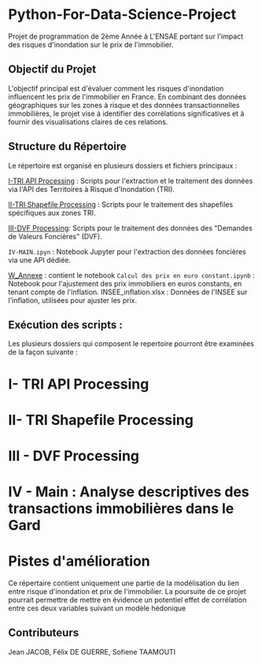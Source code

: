 # Python-For-Data-Science-Project
Projet de programmation de 2ème Année à L'ENSAE portant sur l'impact des risques d'inondation sur le prix de l'immobilier.

## Objectif du Projet
L'objectif principal est d'évaluer comment les risques d'inondation influencent les prix de l'immobilier en France. En combinant des données géographiques sur les zones à risque et des données transactionnelles immobilières, le projet vise à identifier des corrélations significatives et à fournir des visualisations claires de ces relations.

## Structure du Répertoire
Le répertoire est organisé en plusieurs dossiers et fichiers principaux :

[I-TRI API Processing](https://github.com/Jeanjacob20/Python-For-Data-Science-Project/tree/main/TRI%20API%20Processing%20) : Scripts pour l'extraction et le traitement des données via l'API des Territoires à Risque d'Inondation (TRI).

[II-TRI Shapefile Processing](https://github.com/Jeanjacob20/Python-For-Data-Science-Project/tree/main/TRI%20Shapefile%20Processing) : Scripts pour le traitement des shapefiles spécifiques aux zones TRI.

[III-DVF Processing](https://github.com/Jeanjacob20/Python-For-Data-Science-Project/tree/main/DVF%20Processing): Scripts pour le traitement des données des "Demandes de Valeurs Foncières" (DVF).

`IV-MAIN.ipyn` : Notebook Jupyter pour l'extraction des données foncières via une API dédiée.

[W_Annexe](https://github.com/Jeanjacob20/Python-For-Data-Science-Project/tree/main/W_annexe) : contient le notebook `Calcul des prix en euro constant.ipynb` : Notebook pour l'ajustement des prix immobiliers en euros constants, en tenant compte de l'inflation. INSEE_inflation.xlsx : Données de l'INSEE sur l'inflation, utilisées pour ajuster les prix.

## Exécution des scripts : 
Les plusieurs dossiers qui composent le repertoire pourront être examinées de la façon suivante : 

# I- TRI API Processing

# II- TRI Shapefile Processing 

# III - DVF Processing

# IV - Main : Analyse descriptives des transactions immobilières dans le Gard

# Pistes d'amélioration 

Ce répertaire contient uniquement une partie de la modélisation du lien entre risque d'inondation et prix de l'immobilier. La poursuite de ce projet pourrait permettre de mettre en évidence un potentiel effet de corrélation entre ces deux variables suivant un modèle hédonique

## Contributeurs
Jean JACOB,
Félix DE GUERRE,
Sofiene TAAMOUTI


